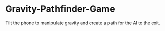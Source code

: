 # Gravity-Pathfinder-Game
 Tilt the phone to manipulate gravity and create a path for the AI to the exit.
